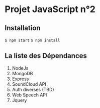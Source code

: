 # Projet JavaScript n°2

## Installation

```$ npm start```
```$ npm install```

## La liste des Dépendances

1. NodeJs
2. MongoDB
3. Express 
4. SoundCloud API
5. Auth diverses (TBD)
6. Web Speech API
7. Jquery